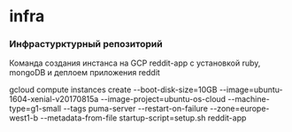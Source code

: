 # infra

### Инфрастурктурный репозиторий

Команда создания инстанса на GCP reddit-app с установкой ruby, mongoDB и деплоем приложения reddit

gcloud compute instances create --boot-disk-size=10GB --image=ubuntu-1604-xenial-v20170815a --image-project=ubuntu-os-cloud --machine-type=g1-small --tags puma-server --restart-on-failure --zone=europe-west1-b --metadata-from-file startup-script=setup.sh reddit-app